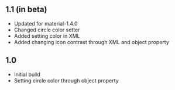 ## 1.1 (in beta)
 - Updated for material-1.4.0
 - Changed circle color setter
 - Added setting color in XML
 - Added changing icon contrast through XML and object property

## 1.0
 - Initial build
 - Setting circle color through object property